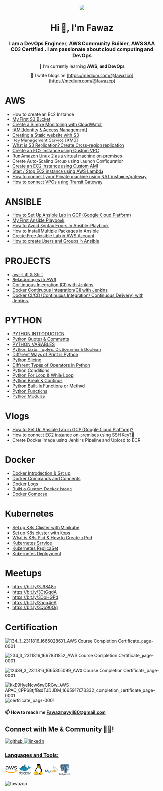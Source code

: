
 <div id="header" align="center"> <img src="https://media.giphy.com/media/LMcB8XospGZO8UQq87/giphy.gif" width="300"/>

<h1 align="center">Hi 👋, I'm Fawaz</h1>
<h3 align="center"> I am a DevOps Engineer, AWS Community Builder, AWS SAA C03 Certified . I am passionate about cloud computing and DevOps </h3>


 🌱 I’m currently learning **AWS, and DevOps**

 📝 I write blogs on [https://medium.com/@fawazcp](https://medium.com/@fawazcp)

 <div id="header" align="left">

# AWS

- [How to create an Ec2 Instance](https://medium.com/cloudnloud/how-to-create-an-ec2-instance-1eaa6858a5c9)
- [My First S3 Bucket](https://medium.com/@fawazcp/my-first-s3-bucket-83e3cfb14f28)
- [Create a Simple Monitoring with CloudWatch](https://medium.com/@fawazcp/create-a-simple-monitoring-with-cloudwatch-1fa3169ba5a1)
- [IAM [Identity & Access Management]](https://medium.com/cloudnloud/iam-identity-access-management-5b86e18216dd)
- [Creating a Static website with S3](https://medium.com/cloudnloud/creating-a-static-website-with-s3-bfabe9069a42)
- [Key Management Service [KMS]](https://medium.com/cloudnloud/key-management-service-kms-f6f76bdcf704)
- [What is S3 Replication? Create Cross-region replication](https://medium.com/cloudnloud/what-is-s3-replication-create-cross-region-replication-2c69ebaf98b3)
- [Create an EC2 Instance using Custom VPC](https://medium.com/cloudnloud/create-an-ec2-instance-using-custom-vpc-f8c7310c063)
- [Run Amazon Linux 2 as a virtual machine on-premises](https://medium.com/cloudnloud/run-amazon-linux-2-as-a-virtual-machine-on-premises-6cc80fa7941d)
- [Create Auto-Scaling Group using Launch Configuration](https://medium.com/cloudnloud/create-auto-scaling-group-using-launch-configuration-af1fb3113d45)
- [Create an EC2 Instance using Custom AMI](https://medium.com/cloudnloud/create-an-ec2-instance-using-custom-ami-92a180596823)
- [Start / Stop EC2 instance using AWS Lambda](https://medium.com/cloudnloud/start-stop-ec2-instance-using-aws-lambda-d74b87fb4752)
- [How to connect your Private machine using NAT instance/gateway](https://medium.com/cloudnloud/vpc-virtual-private-cloud-hands-on-4d530bd745ba)
- [How to connect VPCs using Transit Gateway](https://medium.com/cloudnloud/how-to-connect-vpcs-using-transit-gateway-91aee756267e)


# ANSIBLE

- [How to Set Up Ansible Lab in GCP (Google Cloud Platform)](https://medium.com/cloudnloud/how-to-set-up-ansible-lab-in-gcp-google-cloud-platform-bb93be363664)
- [My First Ansible Playbook](https://medium.com/cloudnloud/my-first-ansible-playbook-1da448e1c8ba)
- [How to Avoid Syntax Errors in Ansible-Playbook](https://medium.com/cloudnloud/how-to-avoid-syntax-errors-in-ansible-playbook-e48a1c734600)
- [How to Install Multiple Packages in Ansible](https://medium.com/cloudnloud/how-to-install-multiple-packages-in-ansible-e639a7fa13c5)
- [Create Free Ansible Lab in AWS Account](https://medium.com/cloudnloud/create-free-ansible-lab-in-aws-account-6c5c96b2fd47)
- [How to create Users and Groups in Ansible](https://medium.com/cloudnloud/how-to-create-users-and-groups-in-ansible-8280fb703fad)


# PROJECTS

-   [aws-Lift & Shift](https://github.com/Fawazcp/aws-project/tree/aws-LiftAndShift)
-   [Refactoring with AWS](https://github.com/Fawazcp/aws-project/tree/aws-Refactor)
-   [Continuous Integration (CI) with Jenkins](https://medium.com/cloudnloud/continuous-integration-ci-with-jenkins-844d1ef7d82a)
-  [ Docker Continuous Integration(CI) with Jenkins](https://medium.com/cloudnloud/docker-continuous-integration-ci-with-jenkins-35c73c952f3b)
- [Docker CI/CD (Continuous Integration/ Continuous Delivery) with Jenkins.](https://medium.com/cloudnloud/docker-ci-cd-continuous-integration-continuous-delivery-with-jenkins-2bcf5801efe3)


# PYTHON

-   [PYTHON INTRODUCTION](https://medium.com/cloudnloud/python-introduction-a44ca423a73f)
- [Python Quotes & Comments](https://medium.com/cloudnloud/python-quotes-comments-4a638bd0826e)
- [PYTHON VARIABLES](https://medium.com/cloudnloud/python-variables-532b5f6f08cf)
- [Python Lists, Tuples, Dictionaries & Boolean](https://medium.com/cloudnloud/python-lists-tuples-dictionaries-boolean-543b370498eb)
- [Different Ways of Print in Python](https://medium.com/cloudnloud/different-ways-of-print-in-python-658796edb90b)
- [Python Slicing](https://medium.com/cloudnloud/python-slicing-35e9dbdf38dc)
- [Different Types of Operators in Python](https://medium.com/cloudnloud/different-types-of-operators-in-python-5ee31166bed5)
- [Python Conditions](https://medium.com/cloudnloud/python-conditions-bbe7395048f3)
- [Python For Loop & While Loop](https://medium.com/cloudnloud/python-for-loop-while-loop-437201f7cdb3)
- [Python Break & Continue](https://medium.com/cloudnloud/python-break-continue-f7f293d664cb)
- [Python Built-in Functions or Method](https://medium.com/cloudnloud/python-built-in-functions-or-method-ba4255210e96)
- [Python Functions](https://medium.com/cloudnloud/python-functions-6ca30748c379)
- [Python Modules](https://medium.com/cloudnloud/python-modules-da3f46a45f85)
# Vlogs

- [How to Set Up Ansible Lab in GCP (Google Cloud Platform)?](https://youtu.be/JgCG9OqSp8M)
- [How to connect EC2 instance on-premises using SSH Key?🤔](https://youtu.be/MDpnLnPuQMY)
- [Create Docker Image using Jenkins Pipeline and Upload to ECR](https://youtu.be/_cFvbAy6KTs)

# Docker
- [Docker Introduction & Set up](https://medium.com/cloudnloud/docker-introduction-set-up-5d78cd1037e4)
- [Docker Commands and Concepts](https://medium.com/cloudnloud/docker-commands-and-concepts-25c6b7f184c3)
- [Docker Logs](https://medium.com/cloudnloud/docker-logs-f2d3b0c23af8)
- [Build a Custom Docker Image](https://medium.com/cloudnloud/build-a-custom-docker-image-6ee59ed73fc3)
- [Docker Compose](https://medium.com/cloudnloud/docker-compose-92cd091e26ef)

# Kubernetes
- [Set up K8s Cluster with Minikube](https://medium.com/cloudnloud/set-up-k8s-cluster-with-minikube-efa4ad937f24)
- [Set up K8s cluster with Kops](https://medium.com/cloudnloud/set-up-k8s-cluster-with-kops-62ebe8f732bd)
- [What is K8s Pod & How to Create a Pod](https://medium.com/cloudnloud/what-is-k8s-pod-how-to-create-a-pod-5b10d958eb97)
- [Kubernetes Service](https://medium.com/cloudnloud/kubernetes-service-ac7c9db1b490)
- [Kubernetes ReplicaSet](https://medium.com/cloudnloud/kubernetes-replicaset-c98230d67f6a)
- [Kubernetes Deployment](https://medium.com/cloudnloud/kubernetes-deployment-6215410527eb)


# Meetups

- https://bit.ly/3s9848c
- https://bit.ly/3OtGqdA
- https://bit.ly/3OoHGPd
- https://bit.ly/3qoq4eA
- https://bit.ly/3Qo90Qq
# Certification


![134_3_2311816_1665028601_AWS Course Completion Certificate_page-0001](https://github.com/Fawazcp/Fawazcp/assets/111639918/07222bea-9e38-44a5-892d-69ac136b5119)

![234_3_2311816_1667831852_AWS Course Completion Certificate_page-0001](https://github.com/Fawazcp/Fawazcp/assets/111639918/018b3bb9-4f90-4a40-8771-d3cd88a23818)


![12439_3_2311816_1665305099_AWS Course Completion Certificate_page-0001](https://github.com/Fawazcp/Fawazcp/assets/111639918/0a805c05-caa4-4934-abc8-cbae3d41a7cb)

![kkE9HyeNcw6rwCRGw_AWS APAC_CPP68tjfBsdTJDJDM_1665917073332_completion_certificate_page-0001](https://github.com/Fawazcp/Fawazcp/assets/111639918/784902c8-56bb-457b-a49d-2f749beec27c) 
![certificate_page-0001](https://github.com/Fawazcp/Fawazcp/assets/111639918/0626c75e-c5fd-4345-8cf0-0e381ed5c2a6)


#### 📫 How to reach me **Fawazmayyil80@gmail.com**

## Connect with Me & Community 🤝🏻! 
<a href="https://github.com/Fawazcp" target="_blank">
<img src=https://img.shields.io/badge/github-%2324292e.svg?&style=for-the-badge&logo=github&logoColor=white alt=github style="margin-bottom: 5px;" />
</a>

<a href="https://linkedin.com/in/fawazcp" target="_blank">
<img src=https://img.shields.io/badge/linkedin-%231E77B5.svg?&style=for-the-badge&logo=linkedin&logoColor=white alt=linkedin style="margin-bottom: 5px;" />




<h3 align="left">Languages and Tools:</h3>
<p align="left"> <a href="https://aws.amazon.com" target="_blank" rel="noreferrer"> <img src="https://raw.githubusercontent.com/devicons/devicon/master/icons/amazonwebservices/amazonwebservices-original-wordmark.svg" alt="aws" width="40" height="40"/> </a> <a href="https://www.docker.com/" target="_blank" rel="noreferrer"> <img src="https://raw.githubusercontent.com/devicons/devicon/master/icons/docker/docker-original-wordmark.svg" alt="docker" width="40" height="40"/> </a> <a href="https://www.linux.org/" target="_blank" rel="noreferrer"> <img src="https://raw.githubusercontent.com/devicons/devicon/master/icons/linux/linux-original.svg" alt="linux" width="40" height="40"/> </a> <a href="https://www.mysql.com/" target="_blank" rel="noreferrer"> <img src="https://raw.githubusercontent.com/devicons/devicon/master/icons/mysql/mysql-original-wordmark.svg" alt="mysql" width="40" height="40"/> </a> <a href="https://www.postgresql.org" target="_blank" rel="noreferrer"> <img src="https://raw.githubusercontent.com/devicons/devicon/master/icons/postgresql/postgresql-original-wordmark.svg" alt="postgresql" width="40" height="40"/> </a> </p>

<p><img align="left" src="https://github-readme-stats.vercel.app/api/top-langs?username=fawazcp&show_icons=true&locale=en&layout=compact" alt="fawazcp" /></p>






